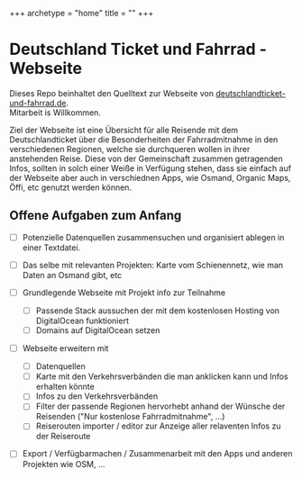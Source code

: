 +++
archetype = "home"
title = ""
+++

# Deutschland Ticket und Fahrrad - Webseite

Dieses Repo beinhaltet den Quelltext zur Webseite von [deutschlandticket-und-fahrrad.de](https://deutschlandticket-und-fahrrad.de).  
Mitarbeit is Willkommen.

Ziel der Webseite ist eine Übersicht für alle Reisende mit dem Deutschlandticket über die Besonderheiten der Fahrradmitnahme in den verschiedenen Regionen, welche sie durchqueren wollen in ihrer anstehenden Reise. Diese von der Gemeinschaft zusammen getragenden Infos, sollten in solch einer Weiße in Verfügung stehen, dass sie einfach auf der Webseite aber auch in verschiednen Apps, wie Osmand, Organic Maps, Öffi, etc genutzt werden können.

## Offene Aufgaben zum Anfang

 - [ ] Potenzielle Datenquellen zusammensuchen und organisiert ablegen in einer Textdatei.
 - [ ] Das selbe mit relevanten Projekten: Karte vom Schienennetz, wie man Daten an Osmand gibt, etc
 - [ ] Grundlegende Webseite mit Projekt info zur Teilnahme
   - [ ] Passende Stack aussuchen der mit dem kostenlosen Hosting von DigitalOcean funktioniert
   - [ ] Domains auf DigitalOcean setzen
 - [ ] Webseite erweitern mit 
   - [ ] Datenquellen
   - [ ] Karte mit den Verkehrsverbänden die man anklicken kann und Infos erhalten könnte
   - [ ] Infos zu den Verkehrsverbänden
   - [ ] Filter der passende Regionen hervorhebt anhand der Wünsche der Reisenden ("Nur kostenlose Fahrradmitnahme", ...)
   - [ ] Reiserouten importer / editor zur Anzeige aller relaventen Infos zu der Reiseroute
 - [ ] Export / Verfügbarmachen / Zusammenarbeit mit den Apps und anderen Projekten wie OSM, ...

